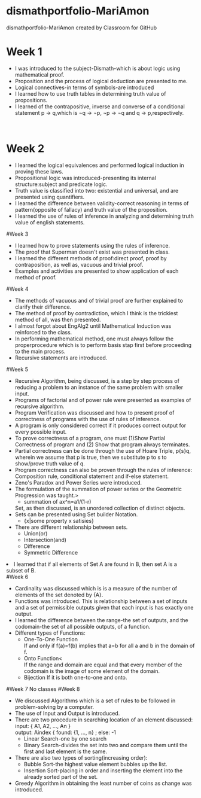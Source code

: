 # dismathportfolio-MariAmon
dismathportfolio-MariAmon created by Classroom for GitHub
<H1>Week 1</H1>
<UL>
<LI>I was introduced to the subject-Dismath-which is about logic using mathematical proof.</LI>
<LI>Proposition and the process of logical deduction are presented to me.</LI>
<LI>Logical connectives-in terms of symbols-are introduced </LI>
<LI>I learned how to use truth tables in determining truth value of propositions.</LI>
<LI>I learned of the contrapositive, inverse and converse of a conditional statement p → q,which is ¬q → ¬p, ¬p → ¬q and q → p,respectively.</LI>
</UL>
<br>
<H1>Week 2</H1>
<UL>
<LI>I learned the logical equivalences and performed logical induction in proving these laws.</LI>
<LI>Propositional logic was introduced-presenting its internal structure:subject and predicate logic.</LI>
<LI>Truth value is classified into two: existential and universal, and are presented using quantifiers.</LI>
<LI>I learned the difference between validity-correct reasoning in terms of pattern(opposite of fallacy) and truth value of the proposition.</LI>
<LI>I learned the use of rules of inference in analyzing and determining truth value of english statements.</LI>
</UL>
#Week 3
<UL>
<LI>I learned how to prove statements using the rules of inference.</LI>
<LI>The proof that Superman doesn't exist was presented in class.</LI>
<LI>I learned the different methods of proof:direct proof, proof by contraposition, as well as, vacuous and trivial proof.</LI>
<LI>Examples and activities are presented to show application of each method of proof.</LI>
</UL>
#Week 4
<UL>
<LI>The methods of vacuous and of trivial proof are further explained to clarify their difference.</LI>
<LI>The method of proof by contradiction, which I think is the trickiest method of all, was then presented.</LI>
<LI>I almost forgot about EngAlg2 until Mathematical Induction was reinforced to the class. </LI>
<LI>In performing mathematical method, one must always follow the properprocedure which is to perform basis stap first before proceeding to the main process.</LI>
<LI>Recursive statements are introduced.</LI>
</UL>
#Week 5
<UL>
<LI>Recursive Algorithm, being discussed, is a step by step process of reducing a problem to an instance of the same problem with smaller input.</LI>
<LI>Programs of factorial and of power rule were presented as examples of recursive algorithm.</LI>
<LI>Program Verification was discussed and how to present proof of correctness of programs with the use of rules of inference.</LI>
<LI>A program is only considered correct if it produces correct output for every possible input.</LI>
<LI>To prove correctness of a program, one must (1)Show Partial Correctness of program and (2) Show that program always terminates.</LI>
<LI>Partial correctness can be done through the use of Hoare Triple, p{s}q, wherein we assume that p is true, then we substitute p to s to show/prove truth value of q.</LI>
<LI>Program correctness can also be proven through the rules of inference: Composition rule, conditional statement and if-else statement.</LI>
<LI>Zeno's Paradox and Power Series were introduced.</LI>
<LI>The formulation of the summation of power series or the Geometric Progression was taught.>
  <UL><LI>summation of ax^n=a1/(1-r)</LI></UL>  </LI
<LI>Set, as then discussed, is an unordered collection of distinct objects.</LI>
<LI>Sets can be presented using Set builder Notation.
  <UL><LI>{x|some property x satisies}</LI></UL>  </LI>
<LI>There are different relationship between sets.
<UL><LI>Union(or)</LI><LI>Intersection(and)</LI><LI>Difference</LI><LI>Symmetric Difference</LI></UL>
</UL>
<LI>I learned that if all elements of Set A are found in B, then set A is a subset of B.</LI>
</UL>
#Week 6
<UL>
<LI>Cardinality was discussed which is is a measure of the number of elements of the set denoted by {A}.</LI>
<LI>Functions was introduced. This is relationship between a set of inputs and a set of permissible outputs given that each input is has exactly one output.</LI>
<LI>I learned the difference between the range-the set of outputs, and the codomain-the set of all possible outputs, of a function.</LI>
<LI>Different types of Functions:
<UL>
<LI>One-To-One Function
<BR>If and only if f(a)=f(b) implies that a=b for all a and b in the domain of f.</LI>
<LI>Onto Function<
<BR>If the range and domain are equal and that every member of the codomain is the image of some element of the domain.</LI>
<LI>Bijection
If it is both one-to-one and onto.</LI>
</UL>
</LI>
</UL>
#Week 7
No classes
#Week 8
<UL>
<LI>We discussed Algorithms which is a set of rules to be followed in problem-solving by a computer.</LI>
<LI>The use of Input and Output is introduced.</LI>
<LI>There are two procedure in searching location of an element discussed:
<BR>input: { A1, A2, ..., An }
<BR>output: Aindex { found: {1, ..., n} ; else: -1
<UL><LI>Linear Search-one by one search</LI>
<LI>Binary Search-divides the set into two and compare them until the first and last element is the same.</LI></UL>
</LI>
<LI>There are also two types of sorting(increasing order):
<UL><LI>Bubble Sort-the highest value element bubbles up the list.</LI>
<LI>Insertion Sort-placing in order and inserting the element into the already sorted part of the set.</LI></UL>
</LI>
<LI>Greedy Algorithm in obtaining the least number of coins as change was introduced.</LI> 
</UL>
